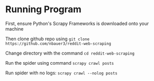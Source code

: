 # Running Program

First, ensure Python's Scrapy Frameworks is downloaded onto your machine

Then clone github repo using `git clone https://github.com/nbauer3/reddit-web-scraping`

Change directory with the command `cd reddit-web-scraping` 

Run the spider using command `scrapy crawl posts`

Run spider with no logs: `scrapy crawl --nolog posts`
